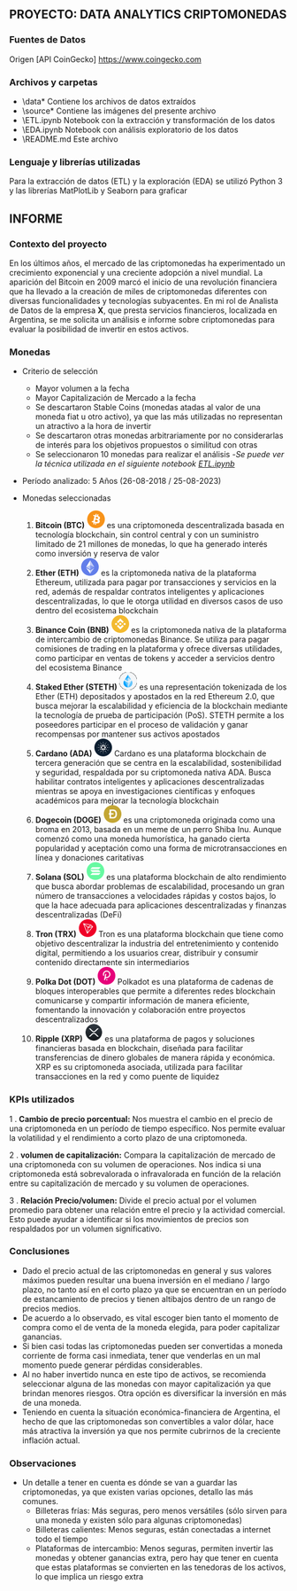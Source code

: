 ## **PROYECTO: DATA ANALYTICS CRIPTOMONEDAS**
### **Fuentes de Datos**
Origen [API CoinGecko] https://www.coingecko.com

### **Archivos y carpetas**
- \data\* Contiene los archivos de datos extraídos
- \source\* Contiene las imágenes del presente archivo
- \ETL.ipynb Notebook con la extracción y transformación de los datos
- \EDA.ipynb Notebook con análisis exploratorio de los datos
- \README.md Este archivo

### **Lenguaje y librerías utilizadas** 
Para la extracción de datos (ETL) y la exploración (EDA) se utilizó Python 3 y las librerías MatPlotLib y Seaborn para graficar


## **INFORME** ##

### **Contexto del proyecto**
En los últimos años, el mercado de las criptomonedas ha experimentado un crecimiento exponencial y una creciente adopción a nivel mundial. La aparición del Bitcoin en 2009 marcó el inicio de una revolución financiera que ha llevado a la creación de miles de criptomonedas diferentes con diversas funcionalidades y tecnologías subyacentes.
En mi rol de Analista de Datos de la empresa **X**, que presta servicios financieros, localizada en Argentina, se me solicita un análisis e informe sobre criptomonedas para evaluar la posibilidad de invertir en estos activos.


### **Monedas**
- Criterio de selección
    - Mayor volumen a la fecha
    - Mayor Capitalización de Mercado a la fecha
    - Se descartaron Stable Coins (monedas atadas al valor de una moneda fiat u otro activo), ya que las más utilizadas no representan un atractivo a la hora de invertir
    - Se descartaron otras monedas arbitrariamente por no considerarlas de interés para los objetivos propuestos o similitud con otras
    - Se seleccionaron 10 monedas para realizar el análisis
    -*Se puede ver la técnica utilizada en el siguiente notebook [ETL.ipynb](ETL.ipynb)*

- Período analizado: 5 Años (26-08-2018 / 25-08-2023)

- Monedas seleccionadas
  1. **Bitcoin (BTC)** ![Alt text](src/btc.png) es una criptomoneda descentralizada basada en tecnología blockchain, sin control central y con un suministro limitado de 21 millones de monedas, lo que ha generado interés como inversión y reserva de valor
  2. **Ether (ETH)** ![Alt text](src/eth.png) es la criptomoneda nativa de la plataforma Ethereum, utilizada para pagar por transacciones y servicios en la red, además de respaldar contratos inteligentes y aplicaciones descentralizadas, lo que le otorga utilidad en diversos casos de uso dentro del ecosistema blockchain
  3. **Binance Coin (BNB)** ![Alt text](src/bnb.png) es la criptomoneda nativa de la plataforma de intercambio de criptomonedas Binance. Se utiliza para pagar comisiones de trading en la plataforma y ofrece diversas utilidades, como participar en ventas de tokens y acceder a servicios dentro del ecosistema Binance
  4. **Staked Ether (STETH)** ![Alt text](src/stke.png) es una representación tokenizada de los Ether (ETH) depositados y apostados en la red Ethereum 2.0, que busca mejorar la escalabilidad y eficiencia de la blockchain mediante la tecnología de prueba de participación (PoS). STETH permite a los poseedores participar en el proceso de validación y ganar recompensas por mantener sus activos apostados
  5. **Cardano (ADA)** ![Alt text](src/ada.png) Cardano es una plataforma blockchain de tercera generación que se centra en la escalabilidad, sostenibilidad y seguridad, respaldada por su criptomoneda nativa ADA. Busca habilitar contratos inteligentes y aplicaciones descentralizadas mientras se apoya en investigaciones científicas y enfoques académicos para mejorar la tecnología blockchain
  6. **Dogecoin (DOGE)** ![Alt text](src/doge.png) es una criptomoneda originada como una broma en 2013, basada en un meme de un perro Shiba Inu. Aunque comenzó como una moneda humorística, ha ganado cierta popularidad y aceptación como una forma de microtransacciones en línea y donaciones caritativas
  7. **Solana (SOL)** ![Alt text](src/sol.png) es una plataforma blockchain de alto rendimiento que busca abordar problemas de escalabilidad, procesando un gran número de transacciones a velocidades rápidas y costos bajos, lo que la hace adecuada para aplicaciones descentralizadas y finanzas descentralizadas (DeFi)
  8. **Tron (TRX)** ![Alt text](src/trx.png) Tron es una plataforma blockchain que tiene como objetivo descentralizar la industria del entretenimiento y contenido digital, permitiendo a los usuarios crear, distribuir y consumir contenido directamente sin intermediarios
  9. **Polka Dot (DOT)** ![Alt text](src/dot.png) Polkadot es una plataforma de cadenas de bloques interoperables que permite a diferentes redes blockchain comunicarse y compartir información de manera eficiente, fomentando la innovación y colaboración entre proyectos descentralizados
  10. **Ripple (XRP)** ![Alt text](src/xrp.png) es una plataforma de pagos y soluciones financieras basada en blockchain, diseñada para facilitar transferencias de dinero globales de manera rápida y económica. XRP es su criptomoneda asociada, utilizada para facilitar transacciones en la red y como puente de liquidez


### **KPIs utilizados**
1 . **Cambio de precio porcentual:** Nos muestra el cambio en el precio de una criptomoneda en un período de tiempo específico. Nos permite evaluar la volatilidad y el rendimiento a corto plazo de una criptomoneda.

2 . **volumen de capitalización:** Compara la capitalización de mercado de una criptomoneda con su volumen de operaciones. Nos indica si una criptomoneda está sobrevalorada o infravalorada en función de la relación entre su capitalización de mercado y su volumen de operaciones.

3 . **Relación Precio/volumen:** Divide el precio actual por el volumen promedio para obtener una relación entre el precio y la actividad comercial. Esto puede ayudar a identificar si los movimientos de precios son respaldados por un volumen significativo.


### **Conclusiones**
* Dado el precio actual de las criptomonedas en general y sus valores máximos pueden resultar una buena inversión en el mediano / largo plazo, no tanto así en el corto plazo ya que se encuentran en un período de estancamiento de precios y tienen altibajos dentro de un rango de precios medios.
* De acuerdo a lo observado, es vital escoger bien tanto el momento de compra como el de venta de la moneda elegida, para poder capitalizar ganancias.
* Si bien casi todas las criptomonedas pueden ser convertidas a moneda corriente de forma casi inmediata, tener que venderlas en un mal momento puede generar pérdidas considerables.
* Al no haber invertido nunca en este tipo de activos, se recomienda seleccionar alguna de las monedas con mayor capitalización ya que brindan menores riesgos. Otra opción es diversificar la inversión en más de una moneda.
* Teniendo en cuenta la situación económica-financiera de Argentina, el hecho de que las criptomonedas son convertibles a valor dólar, hace más atractiva la inversión ya que nos permite cubrirnos de la creciente inflación actual.


### **Observaciones**
* Un detalle a tener en cuenta es dónde se van a guardar las criptomonedas, ya que existen varias opciones, detallo las más comunes.
    * Billeteras frías: Más seguras, pero menos versátiles (sólo sirven para una moneda y existen sólo para algunas criptomonedas)
    * Billeteras calientes: Menos seguras, están conectadas a internet todo el tiempo
    * Plataformas de intercambio: Menos seguras, permiten invertir las monedas y obtener ganancias extra, pero hay que tener en cuenta que estas plataformas se convierten en las tenedoras de los activos, lo que implica un riesgo extra
